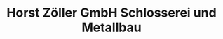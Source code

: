 ---
title: "Horst Zöller GmbH Schlosserei und Metallbau"
url: /lampertheim/horst-zoeller-gmbh-schlosserei-und-metallbau/
shop: Schlüsseldienst
---